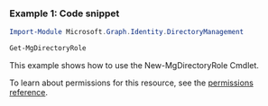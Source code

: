 ### Example 1: Code snippet

```powershellImport-Module Microsoft.Graph.Identity.DirectoryManagement

Get-MgDirectoryRole
```
This example shows how to use the New-MgDirectoryRole Cmdlet.
To learn about permissions for this resource, see the [permissions reference](/graph/permissions-reference).

